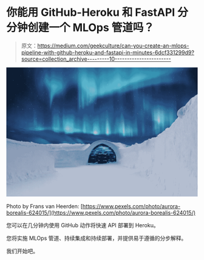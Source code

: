 # 你能用 GitHub-Heroku 和 FastAPI 分分钟创建一个 MLOps 管道吗？

> 原文：<https://medium.com/geekculture/can-you-create-an-mlops-pipeline-with-github-heroku-and-fastapi-in-minutes-6dcf331299d9?source=collection_archive---------10----------------------->

![](img/c6a34d6349bce2d4c5b78c64fe191fed.png)

Photo by Frans van Heerden: [https://www.pexels.com/photo/aurora-borealis-624015/](https://www.pexels.com/photo/aurora-borealis-624015/)

您可以在几分钟内使用 GitHub 动作将快速 API 部署到 Heroku。

您将实施 MLOps 管道、持续集成和持续部署，并提供易于遵循的分步解释。

我们开始吧。